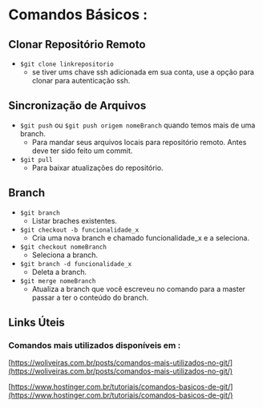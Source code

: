 # Comandos Básicos :

## Clonar Repositório Remoto

- `$git clone linkrepositorio`
  - se tiver ums chave ssh adicionada em sua conta, use a opção para clonar para autenticação ssh.

## Sincronização de Arquivos

- `$git push` ou `$git push origem nomeBranch` quando temos mais de uma branch.
  - Para mandar seus arquivos locais para repositório remoto. Antes deve ter sido feito um commit.
- `$git pull`
  - Para baixar atualizações do repositório.

## Branch
- ```$git branch``` 
  - Listar braches existentes.
- `$git checkout -b funcionalidade_x`
  - Cria uma nova branch e chamado funcionalidade_x e a seleciona.
- `$git checkout nomeBranch`
  - Seleciona a branch.
- `$git branch -d funcionalidade_x`
  - Deleta a branch.
- `$git merge nomeBranch`
  - Atualiza a branch que você escreveu no comando para a master passar a ter o conteúdo do branch.

## Links Úteis

### Comandos mais utilizados disponíveis em :

[https://woliveiras.com.br/posts/comandos-mais-utilizados-no-git/](https://woliveiras.com.br/posts/comandos-mais-utilizados-no-git/)

[https://www.hostinger.com.br/tutoriais/comandos-basicos-de-git/](https://www.hostinger.com.br/tutoriais/comandos-basicos-de-git/)
